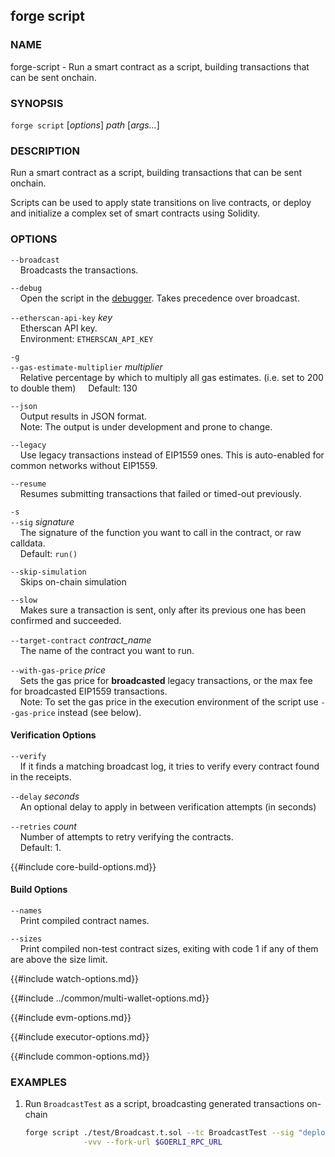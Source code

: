 ## forge script

### NAME

forge-script - Run a smart contract as a script, building transactions that can be sent onchain.

### SYNOPSIS

``forge script`` [*options*] *path* [*args...*]

### DESCRIPTION


Run a smart contract as a script, building transactions that can be sent onchain.

Scripts can be used to apply state transitions on live contracts, or deploy and initialize a complex set of smart contracts using Solidity.

### OPTIONS

`--broadcast`  
&nbsp;&nbsp;&nbsp;&nbsp;Broadcasts the transactions.

`--debug`  
&nbsp;&nbsp;&nbsp;&nbsp;Open the script in the [debugger][debugger]. Takes precedence over broadcast.

`--etherscan-api-key` *key*  
&nbsp;&nbsp;&nbsp;&nbsp;Etherscan API key.  
&nbsp;&nbsp;&nbsp;&nbsp;Environment: `ETHERSCAN_API_KEY`

`-g`  
`--gas-estimate-multiplier` *multiplier*  
&nbsp;&nbsp;&nbsp;&nbsp;Relative percentage by which to multiply all gas estimates. (i.e. set to 200 to double them)
&nbsp;&nbsp;&nbsp;&nbsp;Default: 130

`--json`  
&nbsp;&nbsp;&nbsp;&nbsp;Output results in JSON format.  
&nbsp;&nbsp;&nbsp;&nbsp;Note: The output is under development and prone to change.

`--legacy`  
&nbsp;&nbsp;&nbsp;&nbsp;Use legacy transactions instead of EIP1559 ones. This is auto-enabled for common networks without EIP1559.

`--resume`  
&nbsp;&nbsp;&nbsp;&nbsp;Resumes submitting transactions that failed or timed-out previously.

`-s`  
`--sig` *signature*  
&nbsp;&nbsp;&nbsp;&nbsp;The signature of the function you want to call in the contract, or raw calldata.  
&nbsp;&nbsp;&nbsp;&nbsp;Default: `run()`  

`--skip-simulation`  
&nbsp;&nbsp;&nbsp;&nbsp;Skips on-chain simulation

`--slow`  
&nbsp;&nbsp;&nbsp;&nbsp;Makes sure a transaction is sent, only after its previous one has been confirmed and succeeded.

`--target-contract` *contract_name*  
&nbsp;&nbsp;&nbsp;&nbsp;The name of the contract you want to run.

`--with-gas-price` *price*  
&nbsp;&nbsp;&nbsp;&nbsp;Sets the gas price for **broadcasted** legacy transactions, or the max fee for broadcasted EIP1559 transactions.  
&nbsp;&nbsp;&nbsp;&nbsp;Note: To set the gas price in the execution environment of the script use `--gas-price` instead (see below).

#### Verification Options

`--verify`  
&nbsp;&nbsp;&nbsp;&nbsp;If it finds a matching broadcast log, it tries to verify every contract found in the receipts.

`--delay` *seconds*  
&nbsp;&nbsp;&nbsp;&nbsp;An optional delay to apply in between verification attempts (in seconds)

`--retries` *count*  
&nbsp;&nbsp;&nbsp;&nbsp;Number of attempts to retry verifying the contracts.  
&nbsp;&nbsp;&nbsp;&nbsp;Default: 1.

{{#include core-build-options.md}}

#### Build Options

`--names`  
&nbsp;&nbsp;&nbsp;&nbsp;Print compiled contract names.

`--sizes`  
&nbsp;&nbsp;&nbsp;&nbsp;Print compiled non-test contract sizes, exiting with code 1 if any of them are above the size limit.

{{#include watch-options.md}}

{{#include ../common/multi-wallet-options.md}}

{{#include evm-options.md}}

{{#include executor-options.md}}

{{#include common-options.md}}

### EXAMPLES

1. Run `BroadcastTest` as a script, broadcasting generated transactions on-chain
    ```sh
    forge script ./test/Broadcast.t.sol --tc BroadcastTest --sig "deploy()" \
                 -vvv --fork-url $GOERLI_RPC_URL
    ```

[debugger]: ../../forge/debugger.md
